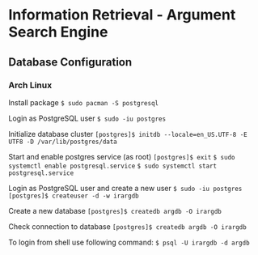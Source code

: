 # Information Retrieval - Argument Search Engine

## Database Configuration

### Arch Linux

Install package 
`$ sudo pacman -S postgresql`

Login as PostgreSQL user
`$ sudo -iu postgres`

Initialize database cluster
`[postgres]$ initdb --locale=en_US.UTF-8 -E UTF8 -D /var/lib/postgres/data`

Start and enable postgres service (as root)
`[postgres]$ exit` 
`$ sudo systemctl enable postgresql.service`
`$ sudo systemctl start postgresql.service`

Login as PostgreSQL user and create a new user
`$ sudo -iu postgres`
`[postgres]$ createuser -d -w irargdb`

Create a new database
`[postgres]$ createdb argdb -O irargdb`

Check connection to database
`[postgres]$ createdb argdb -O irargdb`

To login from shell use following command:
`$ psql -U irargdb -d argdb`
